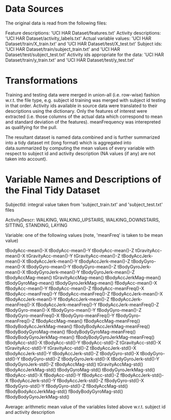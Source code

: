 # Data Sources

The original data is read from the following files: 

Feature descriptions: 'UCI HAR Dataset/features.txt'
Activity descriptions: 'UCI HAR Dataset/activity_labels.txt'
Actual variable values: 'UCI HAR Dataset/train/X_train.txt' and 'UCI HAR Dataset/test/X_test.txt'
Subject ids: 'UCI HAR Dataset/train/subject_train.txt' and 'UCI HAR Dataset/test/subject_test.txt'
Activity ids appropriate for the data: 'UCI HAR Dataset/train/y_train.txt' and 'UCI HAR Dataset/test/y_test.txt'



# Transformations

Training and testing data were merged in union-all (i.e. row-wise) fashion w.r.t. the file type, e.g. subject id training
was merged with subject id testing in that order. Activity ids available in source data were translated to their 
descriptions using the dictionary. Only the features of interest were extracted (i.e. those columns of the actual data 
which correspond to mean and standard deviation of the features). meanFrequency was interepreted as qualifying for the pull. 

The resultant dataset is named data.combined and is further summarized into a tidy dataset mt (long format) which is aggregated 
into data.summarized by computing the mean values of every variable with respect to subject id and activity description (NA values (if any) 
are not taken into account). 




# Variable Names and Descriptions of the Final Tidy Dataset

SubjectId: integral value taken from 'subject_train.txt' and 'subject_test.txt' files

ActivityDescr: WALKING, WALKING_UPSTAIRS, WALKING_DOWNSTAIRS, SITTING, STANDING, LAYING

Variable: one of the following values (note, 'meanFreq' is taken to be mean value)

tBodyAcc-mean()-X
tBodyAcc-mean()-Y
tBodyAcc-mean()-Z
tGravityAcc-mean()-X
tGravityAcc-mean()-Y
tGravityAcc-mean()-Z
tBodyAccJerk-mean()-X
tBodyAccJerk-mean()-Y
tBodyAccJerk-mean()-Z
tBodyGyro-mean()-X
tBodyGyro-mean()-Y
tBodyGyro-mean()-Z
tBodyGyroJerk-mean()-X
tBodyGyroJerk-mean()-Y
tBodyGyroJerk-mean()-Z
tBodyAccMag-mean()
tGravityAccMag-mean()
tBodyAccJerkMag-mean()
tBodyGyroMag-mean()
tBodyGyroJerkMag-mean()
fBodyAcc-mean()-X
fBodyAcc-mean()-Y
fBodyAcc-mean()-Z
fBodyAcc-meanFreq()-X
fBodyAcc-meanFreq()-Y
fBodyAcc-meanFreq()-Z
fBodyAccJerk-mean()-X
fBodyAccJerk-mean()-Y
fBodyAccJerk-mean()-Z
fBodyAccJerk-meanFreq()-X
fBodyAccJerk-meanFreq()-Y
fBodyAccJerk-meanFreq()-Z
fBodyGyro-mean()-X
fBodyGyro-mean()-Y
fBodyGyro-mean()-Z
fBodyGyro-meanFreq()-X
fBodyGyro-meanFreq()-Y
fBodyGyro-meanFreq()-Z
fBodyAccMag-mean()
fBodyAccMag-meanFreq()
fBodyBodyAccJerkMag-mean()
fBodyBodyAccJerkMag-meanFreq()
fBodyBodyGyroMag-mean()
fBodyBodyGyroMag-meanFreq()
fBodyBodyGyroJerkMag-mean()
fBodyBodyGyroJerkMag-meanFreq()
tBodyAcc-std()-X
tBodyAcc-std()-Y
tBodyAcc-std()-Z
tGravityAcc-std()-X
tGravityAcc-std()-Y
tGravityAcc-std()-Z
tBodyAccJerk-std()-X
tBodyAccJerk-std()-Y
tBodyAccJerk-std()-Z
tBodyGyro-std()-X
tBodyGyro-std()-Y
tBodyGyro-std()-Z
tBodyGyroJerk-std()-X
tBodyGyroJerk-std()-Y
tBodyGyroJerk-std()-Z
tBodyAccMag-std()
tGravityAccMag-std()
tBodyAccJerkMag-std()
tBodyGyroMag-std()
tBodyGyroJerkMag-std()
fBodyAcc-std()-X
fBodyAcc-std()-Y
fBodyAcc-std()-Z
fBodyAccJerk-std()-X
fBodyAccJerk-std()-Y
fBodyAccJerk-std()-Z
fBodyGyro-std()-X
fBodyGyro-std()-Y
fBodyGyro-std()-Z
fBodyAccMag-std()
fBodyBodyAccJerkMag-std()
fBodyBodyGyroMag-std()
fBodyBodyGyroJerkMag-std()

Average: arithmetic mean value of the variables listed above w.r.t. subject id and activity description









